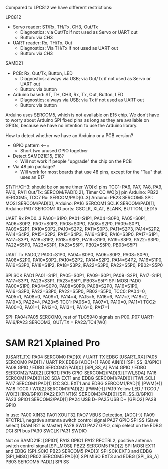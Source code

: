 

Compared to LPC812 we have different restrictions:

LPC812
- Servo reader: ST/Rx, TH/Tx, CH3, Out/Tx
    - Diagnostics: via Out/Tx if not used as Servo or UART out
    - Button: via CH3
- UART reader: Rx, TH/Tx, Out
    - Diagnostics: Via TH/Tx if not used as UART out
    - Button: via CH3

SAMD21
- PCB: Rx, Out/Tx, Button, LED
    - Diagnostics: always via USB; via Out/Tx if not used as Servo or UART out
    - Button: via button
- Arduino based: ST, TH, CH3, Rx, Tx, Out, Button, LED
    - Diagnostics: always via USB; via Tx if not used as UART out
    - Button: via button

Arduino uses SERCOM5, which is not available on E15 chip.
We don't have to worry about Arduino SPI fixed pins as long as they are available on GPIOs, because we have no intention to use the Arduino library.


How to detect whether we have an Arduino or a PCB version?
- GPIO pattern <===
    - Short two unused GPIO together
- Detect SAMD21E15, E18?
    - Will not work if people "upgrade" the chip on the PCB
- Via 48 pin package?
    - Will work for most boards that use 48 pins, except for the "Tau" that uses an E17



ST/TH/CH3:  should be on same timer WO[x] pins          TCC1: PA6, PA7, PA8, PA9, PA10, PA11
Out/Tx:     SERCOM/PAD[0,2], Timer CC WO[x] pin         Arduino: PB22 SERCOM5, TCC7
Rx:         SERCOM/PAD[0..3]                            Arduino: PB23 SERCOM5
SPI:        MOSI SERCOM/PAD[0],                         Arduino: PA16 SERCOM1
            SCLK SERCOM/PAD[1],                         Arduino: PA17 SERCOM1
IO ports:   GSCLK, XLAT, BLANK, BUTTON, LED15


UART Rx PAD0..3     PA00=S1P0, PA01=S1P1, PA04=S0P0, PA05=S0P1, PA06=S0P2, PA07=S0P3, PA08=S0P0, PA08=S2P0, PA09=S0P1, PA09=S2P1, PA10=S0P2, PA10=S2P2, PA11=S0P3, PA11=S2P3, PA14=S2P2, PA14=S4P2, PA15=S2P3, PA15=S4P3, PA16=S1P0, PA16=S3P0, PA17=S1P1, PA17=S3P1, PA18=S1P2, PA18=S3P2, PA19=S1P3, PA19=S3P3, PA22=S3P0, PA22=S5P0, PA23=S3P1, PA23=S5P1, PB02=S5P0, PB03=S5P1

UART Tx PAD0,2      PA00=S1P0, PA04=S0P0, PA06=S0P2, PA08=S0P0, PA08=S2P0, PA10=S0P2, PA10=S2P2, PA14=S2P2, PA14=S4P2, PA16=S1P0, PA16=S3P0, PA18=S1P2, PA18=S3P2, PA22=S3P0, PA22=S5P0, PB02=S5P0

SPI SCK PAD1        PA01=S1P1, PA05=S0P1, PA09=S0P1, PA09=S2P1, PA17=S1P1, PA17=S3P1, PA23=S3P1, PA23=S5P1, PB03=S5P1
SPI MOSI PAD0       PA00=S1P0, PA04=S0P0, PA08=S0P0, PA08=S2P0, PA16=S1P0, PA16=S3P0, PA22=S3P0, PA22=S5P0, PB02=S5P0,
TCC0:               PA04=0, PA05=1, PA08=0, PA09=1, PA14=4, PA15=5, PA16=6, PA17=7, PA18=2, PA19=3, PA22=4, PA23=5
TCC1:               PA06=0, PA07=1, PA10=0, PA11=1
TCC2:               PA00=0, PA01=1, PA12=0, PA13=1, PA16=0, PA17=1



SPI: PA04/PA05 SERCOM0, rest of TLC5940 signals on P00..P07
UART: PA16/PA23 SERCOM3, OUT/TX = PA22/TC4[W0]






# SAM R21 Xplained Pro

[USART_TX]      PA04 SERCOM0 PAD[0]  / UART TX EDBG
[USART_RX]      PA05 SERCOM0 PAD[1]  / UART RX EDBG
[ADC(+)]        PA06 AIN[6]
[SPI_SS_B/GPIO] PA08 GPIO            / EDBG                       SERCOM2/PAD[0]
[SPI_SS_A]      PA14 GPIO            / EDBG                       SERCOM2/PAD[2]
[GPIO1]         PA15 GPIO                                         SERCOM2/PAD[3]
[TWI_SDA]       PA16 SERCOM1 PAD[0] I2C SDA     EXT1 and EDBG     SERCOM1/PAD[0]
[TWI_SCL]       PA17 SERCOM1 PAD[1] I2C SCL     EXT1 and EDBG     SERCOM1/PAD[1]
[PWM(+)]        PA18 TCC0 / WO[2]                                 SERCOM1/PAD[2]
[PWM(-)]        PA19 Yellow LED / TCC0 / WO[3]
[IRQ/GPIO]      PA22 EXTINT[6]                                    SERCOM3/PAD[0]
[SPI_SS_B/GPIO] PA23 GPIO1                                        SERCOM3/PAD[1]
PA24            USB D-
PA25            USB D+
[GPIO2]         PA28 GPIO

In use:
PA00            XIN32
PA01            XOUT32
PA07            VBUS Detection, [ADC(-)]
PA09            RFCTRL1, negative antenna switch control signal
PA27            GPIO SPI SS (Slave select) (SAM R21 is Master)
PA28            SW0
PA27            GPIO, chip select on the EDBG DGI SPI bus
PA30            SWCLK
PA31            SWDIO

Not on SAMD21E:
[GPIO1]         PA13 GPIO1
PA12            RFCTRL2, positive antenna switch control signal
[SPI_MOSI]      PB22 SERCOM5 PAD[2] SPI MOSI    EXT1 and EDBG
[SPI_SCK]       PB23 SERCOM5 PAD[3] SPI SCK     EXT3 and EDBG
[SPI_MISO]      PB02 SERCOM5 PAD[0] SPI MISO    EXT3 and EDBG
[SPI_SS_A]      PB03 SERCOM5 PAD[1] SPI SS




